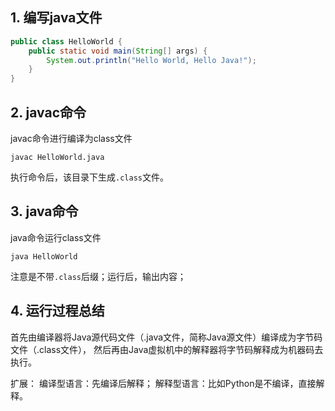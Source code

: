 

## 1. 编写java文件
```java
public class HelloWorld {
    public static void main(String[] args) {
        System.out.println("Hello World, Hello Java!");
    }
}
```
## 2. javac命令
javac命令进行编译为class文件
```
javac HelloWorld.java
```
执行命令后，该目录下生成`.class`文件。
## 3. java命令
java命令运行class文件
```
java HelloWorld
```
注意是不带`.class`后缀；运行后，输出内容；

## 4. 运行过程总结
首先由编译器将Java源代码文件（.java文件，简称Java源文件）编译成为字节码文件（.class文件），
然后再由Java虚拟机中的解释器将字节码解释成为机器码去执行。

扩展：
编译型语言：先编译后解释；
解释型语言：比如Python是不编译，直接解释。